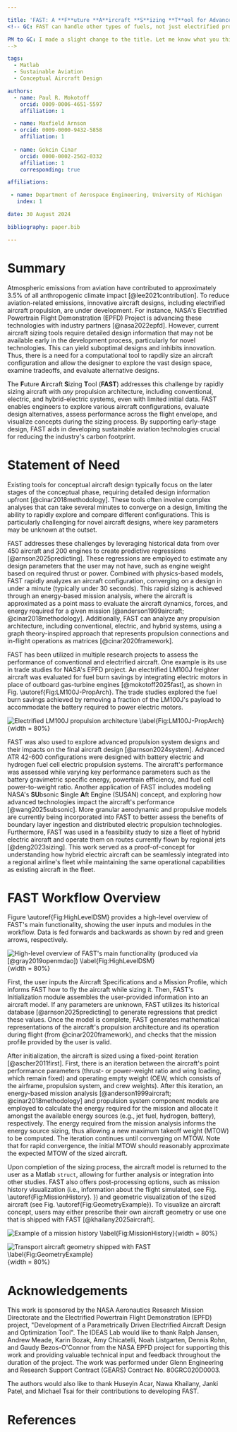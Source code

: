 ```yaml
---

title: 'FAST: A **F**uture **A**ircraft **S**izing **T**ool for Advanced Aircraft and Propulsion System Design'
<!-- GC: FAST can handle other types of fuels, not just electrified propulsion. That's why I changed the title a bit, but feel free to suggest another.

PM to GC: I made a slight change to the title. Let me know what you think about it.
-->

tags:
  - Matlab
  - Sustainable Aviation
  - Conceptual Aircraft Design

authors:
  - name: Paul R. Mokotoff
    orcid: 0009-0006-4651-5597
    affiliation: 1

  - name: Maxfield Arnson
  - orcid: 0009-0000-9432-5858
    affiliation: 1
  
  - name: Gokcin Cinar
    orcid: 0000-0002-2562-0332
    affiliation: 1
    corresponding: true

affiliations:

 - name: Department of Aerospace Engineering, University of Michigan
   index: 1

date: 30 August 2024

bibliography: paper.bib

---
```


<!--------------------------------------------------------->
<!--------------------------------------------------------->
<!--------------------------------------------------------->

<!----------------------------
|                            |
| LINK TO THE JOSS REVIEW    |
| CRITERIA AND GUIDELINES:   |
|                            |
----------------------------->

<!---
[Link to the JOSS Review Criteria and Guidelines](https://joss.readthedocs.io/en/latest/paper.html)
-->

<!--------------------------------------------------------->
<!--------------------------------------------------------->
<!--------------------------------------------------------->

<!----------------------------
|                            |
| SUMMARY                    |
|                            |
----------------------------->

# Summary

Atmospheric emissions from aviation have contributed to approximately 3.5% of all anthropogenic climate impact [@lee2021contribution].
To reduce aviation-related emissions, innovative aircraft designs, including electrified aircraft propulsion, are under development.
For instance, NASA's Electrified Powertrain Flight Demonstration (EPFD) Project is advancing these technologies with industry partners [@nasa2022epfd].
However, current aircraft sizing tools require detailed design information that may not be available early in the development process, particularly for novel technologies.
This can yield suboptimal designs and inhibits innovation.
Thus, there is a need for a computational tool to rapdily size an aircraft configuration and allow the designer to explore the vast design space, examine tradeoffs, and evaluate alternative designs.

The **F**uture **A**ircraft **S**izing **T**ool (**FAST**) addresses this challenge by rapidly sizing aircraft with *any* propulsion architecture, including conventional, electric, and hybrid-electric systems, even with limited initial data. 
FAST enables engineers to explore various aircraft configurations, evaluate design alternatives, assess performance across the flight envelope, and visualize concepts during the sizing process.
By supporting early-stage design, FAST aids in developing sustainable aviation technologies crucial for reducing the industry's carbon footprint.
<!-- GC: I've shortened the summary quite a bit, you can use the extra space to explain other critical things if like.
PM to GC: Thank you!!
-->

<!--------------------------------------------------------->
<!--------------------------------------------------------->
<!--------------------------------------------------------->

<!----------------------------
|                            |
| STATEMENT OF NEED          |
|                            |
| From JOSS:                 |
| A Statement of need section|
| that clearly illustrates   |
| the research purpose of the|
| software and places it in  |
| the context of related work|
|                            |
----------------------------->

# Statement of Need

Existing tools for conceptual aircraft design typically focus on the later stages of the conceptual phase, requiring detailed design information upfront [@cinar2018methodology].
These tools often involve complex analyses that can take several minutes to converge on a design, limiting the ability to rapidly explore and compare different configurations.
This is particularly challenging for novel aircraft designs, where key parameters may be unknown at the outset.

FAST addresses these challenges by leveraging historical data from over 450 aircraft and 200 engines to create predictive regressions [@arnson2025predicting].
These regressions are employed to estimate any design parameters that the user may not have, such as engine weight based on required thrust or power.
Combined with physics-based models, FAST rapidly analyzes an aircraft configuration, converging on a design in under a minute (typically under 30 seconds). 
This rapid sizing is achieved through an energy-based mission analysis, where the aircraft is approximated as a point mass to evaluate the aircraft dynamics, forces, and energy required for a given mission [@anderson1999aircraft; @cinar2018methodology].
Additionally, FAST can analyze any propulsion architecture, including conventional, electric, and hybrid systems, using a graph theory-inspired approach that represents propulsion connections and in-flight operations as matrices [@cinar2020framework].

FAST has been utilized in multiple research projects to assess the performance of conventional and electrified aircraft.
One example is its use in trade studies for NASA's EPFD project.
An electrified LM100J freighter aircraft was evaluated for fuel burn savings by integrating electric motors in place of outboard gas-turbine engines [@mokotoff2025fast], as shown in Fig. \autoref{Fig:LM100J-PropArch}.
The trade studies explored the fuel burn savings achieved by removing a fraction of the LM100J's payload to accommodate the battery required to power electric motors.

![Electrified LM100J propulsion architecture \label{Fig:LM100J-PropArch}](Figures/ElectrifiedPropArch-NoLambda.PNG){width = 80%}

FAST was also used to explore advanced propulsion system designs and their impacts on the final aircraft design [@arnson2024system].
Advanced ATR 42-600 configurations were designed with battery electric and hydrogen fuel cell electric propulsion systems.
The aircraft's performance was assessed while varying key performance parameters such as the battery gravimetric specific energy, powertrain efficiency, and fuel cell power-to-weight ratio.
Another application of FAST includes modeling NASA's **SU**bsonic **S**ingle **A**ft E**n**gine (SUSAN) concept, and exploring how advanced technologies impact the aircraft's performance [@wang2025subsonic].
More granular aerodynamic and propulsive models are currently being incorporated into FAST to better assess the benefits of boundary layer ingestion and distributed electric propulsion technologies.
Furthermore, FAST was used in a feasibility study to size a fleet of hybrid electric aircraft and operate them on routes currently flown by regional jets [@deng2023sizing].
This work served as a proof-of-concept for understanding how hybrid electric aircraft can be seamlessly integrated into a regional airline's fleet while maintaining the same operational capabilities as existing aircraft in the fleet.
<!-- GC: Minor edits. Also, please add Max's Aviation 2024 paper to this list, where he sized a battery operated electric aircraft, and a hydrogen fuel cell electric aircraft.

PM to GC: Done! See the beginning of the above paragraph.

-->

<!--------------------------------------------------------->
<!--------------------------------------------------------->
<!--------------------------------------------------------->

<!----------------------------
|                            |
| FAST WORKFLOW              |
|                            |
----------------------------->

# FAST Workflow Overview

Figure \autoref{Fig:HighLevelDSM} provides a high-level overview of FAST's main functionality, showing the user inputs and modules in the workflow.
Data is fed forwards and backwards as shown by red and green arrows, respectively.

![High-level overview of FAST's main functionality (produced via [@gray2019openmdao]) \label{Fig:HighLevelDSM}](Figures/Collapsed-WtArrows-Edited.PNG){width = 80%}

First, the user inputs the Aircraft Specifications and a Mission Profile, which informs FAST how to fly the aircraft while sizing it.
Then, FAST's Initialization module assembles the user-provided information into an aircraft model.
If any parameters are unknown, FAST utilizes its historical database [@arnson2025predicting] to generate regressions that predict these values.
Once the model is complete, FAST generates mathematical representations of the aircraft's propulsion architecture and its operation during flight (from @cinar2020framework), and checks that the mission profile provided by the user is valid.

<!-- GC: don't we have default mission profiles loaded as well?

PM to GC: We provide many mission profiles for the user to choose from, but FAST does not automatically select a default mission profile to be flown. The user must select from the mission profiles shipped with FAST, or come up with their own. In the future, we could add an enhancement that automatically flies a mission profile based on the aircraft class and payload.

-->

After initialization, the aircraft is sized using a fixed-point iteration [@ascher2011first].
First, there is an iteration between the aircraft's point performance parameters (thrust- or power-weight ratio and wing loading, which remain fixed) and operating empty weight (OEW, which consists of the airframe, propulsion system, and crew weights).
After this iteration, an energy-based mission analysis [@anderson1999aircraft; @cinar2018methodology] and propulsion system component models are employed to calculate the energy required for the mission and allocate it amongst the available energy sources (e.g., jet fuel, hydrogen, battery), respectively.
The energy required from the mission analysis informs the energy source sizing, thus allowing a new maximum takeoff weight (MTOW) to be computed.
The iteration continues until converging on MTOW.
Note that for rapid convergence, the initial MTOW should reasonably approximate the expected MTOW of the sized aircraft.

Upon completion of the sizing process, the aircraft model is returned to the user as a Matlab `struct`, allowing for further analysis or integration into other studies.
FAST also offers post-processing options, such as mission history visualization (i.e., information about the flight simulated, see Fig. \autoref{Fig:MissionHistory}.
}) and geometric visualization of the sized aircraft (see Fig. \autoref{Fig:GeometryExample}).
To visualize an aircraft concept, users may either prescribe their own aircraft geometry or use one that is shipped with FAST [@khailany2025aircraft].

![Example of a mission history \label{Fig:MissionHistory}](Figures/MissionHistoryLabeled.PNG){width = 80%}

![Transport aircraft geometry shipped with FAST \label{Fig:GeometryExample}](Figures/Transport.PNG){width = 80%}

<!--------------------------------------------------------->
<!--------------------------------------------------------->
<!--------------------------------------------------------->

<!----------------------------
|                            |
| ACKNOWLEDGEMENTS           |
|                            |
----------------------------->

# Acknowledgements

This work is sponsored by the NASA Aeronautics Research Mission Directorate and the Electrified Powertrain Flight Demonstration (EPFD) project, "Development of a Parametrically Driven Electrified Aircraft Design and Optimization Tool".
The IDEAS Lab would like to thank Ralph Jansen, Andrew Meade, Karin Bozak, Amy Chicatelli, Noah Listgarten, Dennis Rohn, and Gaudy Bezos-O'Connor from the NASA EPFD project for supporting this work and providing valuable technical input and feedback throughout the duration of the project.
The work was performed under Glenn Engineering and Research Support Contract (GEARS) Contract No. 80GRC020D0003.

The authors would also like to thank Huseyin Acar, Nawa Khailany, Janki Patel, and Michael Tsai for their contributions to developing FAST.

<!--------------------------------------------------------->
<!--------------------------------------------------------->
<!--------------------------------------------------------->

<!----------------------------
|                            |
| REFERENCES                 |
| (included automatically)   |
|                            |
----------------------------->

# References
